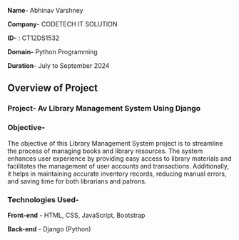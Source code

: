 **Name**- Abhinav Varshney 

**Company**- CODETECH IT SOLUTION

**ID-** : CT12DS1532 

**Domain-** Python Programming 

**Duration**- July to September 2024 


## Overview of Project

### Project- Av Library Management System Using Django

### Objective-
The objective of this Library Management System project is to streamline the process of managing books and library resources. The system enhances user experience by providing easy access to library materials and facilitates the management of user accounts and transactions. Additionally, it helps in maintaining accurate inventory records, reducing manual errors, and saving time for both librarians and patrons.
### Technologies Used-

**Front-end** - HTML, CSS, JavaScript, Bootstrap 

**Back-end** - Django (Python)






